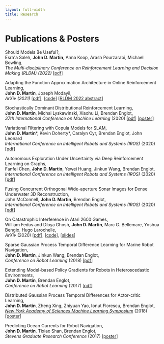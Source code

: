 ```yaml
---
layout: full-width
title: Research
---
```

# Publications & Posters
Should Models Be Useful?,  
Esra'a Saleh, **John D. Martin**,  Anna Koop, Arash Pourzarabi, Michael Bowling,  
*The Multi-disciplinary Conference on Reinforcement Learning and Decision Making (RLDM) (2022)* [[pdf](https://arxiv.org/pdf/2106.09776)]

Adapting the Function Approximation Architecture in Online Reinforcement Learning,  
**John D. Martin**,  Joseph Modayil,  
*ArXiv (2021)* [[pdf](https://arxiv.org/pdf/2106.09776)], [[code](https://github.com/jdmartin86/frogseye)] [[RLDM 2022 abstract](/assets/papers/2022_rldm_frogs_eye.pdf)]

Stochastically Dominant Distributional Reinforcement Learning,  
**John D. Martin**,  Michal Lyskawinski, Xiaohu Li, Brendan Englot,  
*37th International Conference on Machine Learning* (2020) [[pdf](https://arxiv.org/abs/1905.07318)] [[poster](/assets/posters/2020-martin_etal-poster.pdf)]

Variational Filtering with Copula Models for SLAM,  
**John D. Martin***, Kevin Doherty\*, Caralyn Cyr, Brendan Englot, John Leonard  
_International Conference on Intelligent Robots and Systems (IROS)_ (2020) [[pdf](https://arxiv.org/pdf/2008.00504.pdf)]

Autonomous Exploration Under Uncertainty via Deep Reinforcement Learning on Graphs,  
Fanfei Chen, **John D. Martin**, Yewei Huang, Jinkun Wang, Brendan Englot,  
*International Conference on Intelligent Robots and Systems (IROS)* (2020) [[pdf](https://arxiv.org/pdf/2007.12640.pdf)]

Fusing Concurrent Orthogonal Wide-aperture Sonar Images for Dense Underwater 3D Reconstruction,  
John McConnell, **John D. Martin**, Brendan Englot,  
*International Conference on Intelligent Robots and Systems (IROS)* (2020) [[pdf](https://arxiv.org/pdf/2007.10407.pdf)]

On Catastrophic Interference in Atari 2600 Games,  
William Fedus and Dibya Ghosh, **John D. Martin**, Marc G. Bellemare, Yoshua Bengio, Hugo Larochelle,  
*ArXiv* (2020) [[pdf](https://arxiv.org/abs/2002.12499)], [[code](https://github.com/google-research/google-research/tree/master/memento)], [[slides](https://slideslive.com/38924023/memento-further-progress-through-forgetting)]   

Sparse Gaussian Process Temporal Difference Learning for Marine Robot Navigation,  
**John D. Martin**, Jinkun Wang, Brendan Englot,  
*Conference on Robot Learning* (2018) [[pdf](http://proceedings.mlr.press/v87/martin18a/martin18a.pdf)]

Extending Model-based Policy Gradients for Robots in Heteroscedastic Environments,  
**John D. Martin**, Brendan Englot,  
*Conference on Robot Learning* (2017) [[pdf](http://proceedings.mlr.press/v78/martin17a/martin17a.pdf)]

Distributed Gaussian Process Temporal Differences for Actor-critic Learning,  
**John D. Martin**, Zheng Xing, Zhiyuan Yao, Ionut Florescu, Brendan Englot,  
[*New York Academy of Sciences Machine Learning Symposium*](https://www.nyas.org/events/2018/12th-annual-machine-learning-symposium/?tab=description) (2018) [[poster](/assets/posters/2018-martin_xing_florescu_englot-nyas_mls_poster.pdf)]

Predicting Ocean Currents for Robot Navigation,  
**John D. Martin**, Tixiao Shan, Brendan Englot,  
*Stevens Graduate Research Conference* (2017) [[poster](/assets/posters/2017-martin_shan_englot-predicting_ocean_currents_for_robot_navigation.pdf)]

